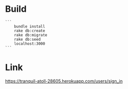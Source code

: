 # Build

    ```
        bundle install
        rake db:create
        rake db:migrate
        rake db:seed
        localhost:3000
    ```

# Link
https://tranquil-atoll-28605.herokuapp.com/users/sign_in  